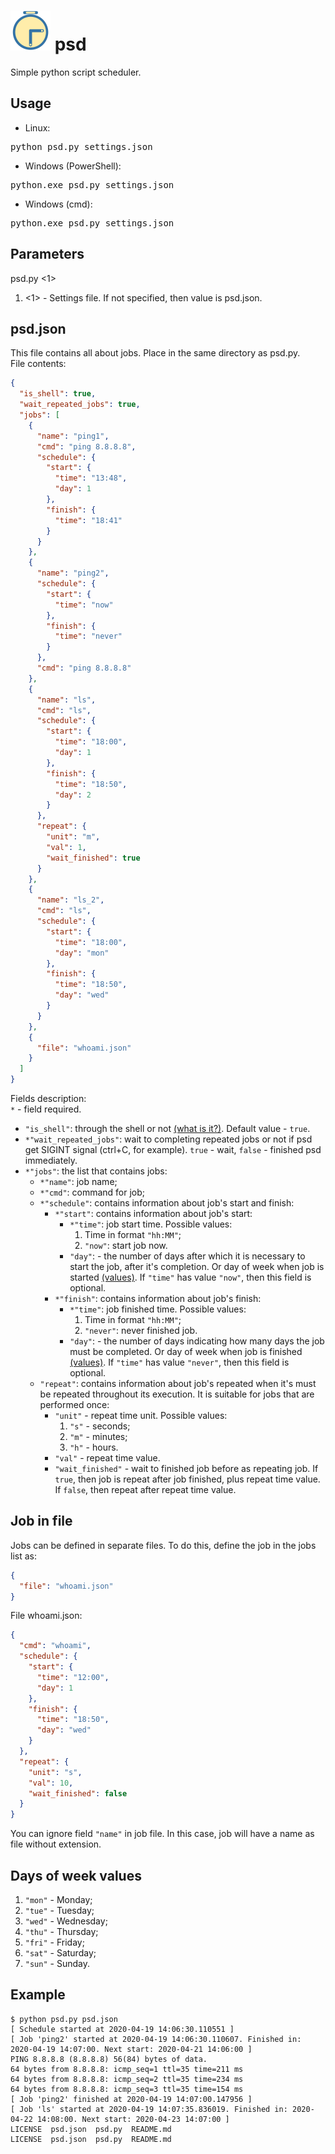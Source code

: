# <img src=psd_logo.png weight="64" height="64"/> psd
Simple python script scheduler.

Usage
-----
- Linux:
<pre>python psd.py settings.json</pre>
- Windows (PowerShell):
<pre>python.exe psd.py settings.json</pre>
- Windows (cmd):
<pre>python.exe psd.py settings.json</pre>

Parameters
----------
psd.py <1>
1) <1> - Settings file. If not specified, then value is psd.json.

psd.json
--------
This file contains all about jobs. Place in the same directory as psd.py.<br>
File contents:
```json
{
  "is_shell": true,
  "wait_repeated_jobs": true,
  "jobs": [
    {
      "name": "ping1",
      "cmd": "ping 8.8.8.8",
      "schedule": {
        "start": {
          "time": "13:48",
          "day": 1
        },
        "finish": {
          "time": "18:41"
        }
      }
    },
    {
      "name": "ping2",
      "schedule": {
        "start": {
          "time": "now"
        },
        "finish": {
          "time": "never"
        }
      },
      "cmd": "ping 8.8.8.8"
    },
    {
      "name": "ls",
      "cmd": "ls",
      "schedule": {
        "start": {
          "time": "18:00",
          "day": 1
        },
        "finish": {
          "time": "18:50",
          "day": 2
        }
      },
      "repeat": {
        "unit": "m",
        "val": 1,
        "wait_finished": true
      }
    },
    {
      "name": "ls_2",
      "cmd": "ls",
      "schedule": {
        "start": {
          "time": "18:00",
          "day": "mon"
        },
        "finish": {
          "time": "18:50",
          "day": "wed"
        }
      }
    },
    {
      "file": "whoami.json"
    }
  ]
}
```

Fields description:<br>
<code>*</code> - field required.
- <code>"is_shell"</code>: through the shell or not [(what is it?)](https://docs.python.org/3/library/subprocess.html#frequently-used-arguments).
                           Default value - <code>true</code>.
- <code>*"wait_repeated_jobs"</code>: wait to completing repeated jobs or not if psd get SIGINT signal 
                                      (ctrl+C, for example). <code>true</code> - wait, <code>false</code> - finished psd
                                      immediately.
- <code>*"jobs"</code>: the list that contains jobs:
    - <code>*"name"</code>: job name;
    - <code>*"cmd"</code>: command for job;
    - <code>*"schedule"</code>: contains information about job's start and finish:
        - <code>*"start"</code>: contains information about job's start:
            - <code>*"time"</code>: job start time. Possible values:
                1) Time in format <code>"hh:MM"</code>;
                2) <code>"now"</code>: start job now.
            - <code>"day"</code>: - the number of days after which it is necessary to start the job, after it's 
                                    completion. Or day of week when job is started [(values)](#days-of-week-values). 
                                    If <code>"time"</code> has value <code>"now"</code>, then this field is optional.
        - <code>*"finish"</code>: contains information about job's finish:
            - <code>*"time"</code>: job finished time. Possible values:
                1) Time in format <code>"hh:MM"</code>;
                2) <code>"never"</code>: never finished job.
            - <code>"day"</code>: - the number of days indicating how many days the job must be completed.
                                    Or day of week when job is finished [(values)](#days-of-week-values).
                                    If <code>"time"</code> has value <code>"never"</code>, then this field is optional.
    - <code>"repeat"</code>: contains information about job's repeated when it's must be repeated throughout its 
                             execution. It is suitable for jobs that are performed once:
        - <code>"unit"</code> - repeat time unit. Possible values:
            1) <code>"s"</code> - seconds;
            2) <code>"m"</code> - minutes;
            3) <code>"h"</code> - hours.
        - <code>"val"</code> - repeat time value.
        - <code>"wait_finished"</code> - wait to finished job before as repeating job. If <code>true</code>, then job is
                                         repeat after job finished, plus repeat time value. If <code>false</code>, then
                                         repeat after repeat time value.

## Job in file
Jobs can be defined in separate files. To do this, define the job in the jobs list as:
```json
{
  "file": "whoami.json"
}
```
File whoami.json:
```json
{
  "cmd": "whoami",
  "schedule": {
    "start": {
      "time": "12:00",
      "day": 1
    },
    "finish": {
      "time": "18:50",
      "day": "wed"
    }
  },
  "repeat": {
    "unit": "s",
    "val": 10,
    "wait_finished": false
  }
}
```
You can ignore field <code>"name"</code> in job file. In this case, job will have a name as file without extension.

## Days of week values
1) <code>"mon"</code> - Monday;
2) <code>"tue"</code> - Tuesday;
3) <code>"wed"</code> - Wednesday;
4) <code>"thu"</code> - Thursday;
5) <code>"fri"</code> - Friday;
6) <code>"sat"</code> - Saturday;
7) <code>"sun"</code> - Sunday.

Example
-------
```shell script
$ python psd.py psd.json 
[ Schedule started at 2020-04-19 14:06:30.110551 ]
[ Job 'ping2' started at 2020-04-19 14:06:30.110607. Finished in: 2020-04-19 14:07:00. Next start: 2020-04-21 14:06:00 ]
PING 8.8.8.8 (8.8.8.8) 56(84) bytes of data.
64 bytes from 8.8.8.8: icmp_seq=1 ttl=35 time=211 ms
64 bytes from 8.8.8.8: icmp_seq=2 ttl=35 time=234 ms
64 bytes from 8.8.8.8: icmp_seq=3 ttl=35 time=154 ms
[ Job 'ping2' finished at 2020-04-19 14:07:00.147956 ]
[ Job 'ls' started at 2020-04-19 14:07:35.836019. Finished in: 2020-04-22 14:08:00. Next start: 2020-04-23 14:07:00 ]
LICENSE  psd.json  psd.py  README.md
LICENSE  psd.json  psd.py  README.md
```
